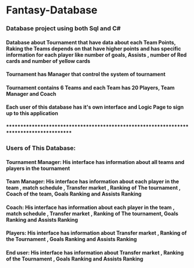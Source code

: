 # Fantasy-Database
### Database project using both Sql and C#
#### Database about Tournament that have data about each Team Points, Raking the Teams depends on that have higher points and has specific information for each player like number of goals, Assists , number of Red cards and number of yellow cards
#### Tournament has Manager that control the system of tournament
#### Tournament contains 6 Teams and each Team has 20 Players, Team Manager and Coach
#### Each user of this database has it's own interface and Logic Page to sign up to this application
#### ***************************************************************************************
### Users of This Database:
#### Tournament Manager: His interface has information about all teams and players in the tournament
#### Team Manager: His interface has information about each player in the team , match schedule , Transfer market , Ranking of The tournament , Coach of the team, Goals Ranking and Assists Ranking
#### Coach: His interface has information about each player in the team , match schedule , Transfer market , Ranking of The tournament, Goals Ranking and Assists Ranking
#### Players: His interface has information about Transfer market , Ranking of the Tournament , Goals Ranking and Assists Ranking
#### End user: His interface has information about Transfer market , Ranking of the Tournament , Goals Ranking and Assists Ranking
